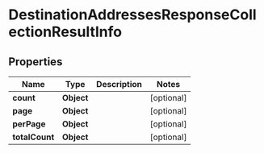 # DestinationAddressesResponseCollectionResultInfo

## Properties
Name | Type | Description | Notes
------------ | ------------- | ------------- | -------------
**count** | **Object** |  |  [optional]
**page** | **Object** |  |  [optional]
**perPage** | **Object** |  |  [optional]
**totalCount** | **Object** |  |  [optional]
